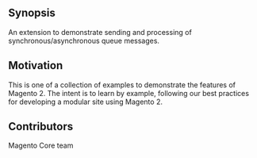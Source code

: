 ## Synopsis

An extension to demonstrate sending and processing of synchronous/asynchronous queue messages.

## Motivation

This is one of a collection of examples to demonstrate the features of Magento 2.  The intent is to learn by example, following our best practices for developing a modular site using Magento 2.

## Contributors

Magento Core team
